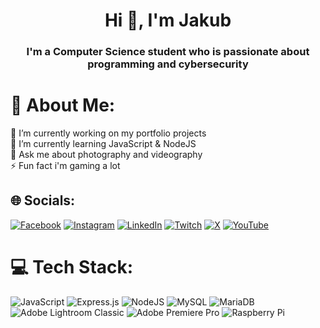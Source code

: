<h1 align="center">Hi 👋, I'm Jakub</h1>
<h3 align="center">I'm a Computer Science student who is passionate about programming and cybersecurity</h3>

# 💫 About Me:
🔭 I’m currently working on my portfolio projects<br>
🌱 I’m currently learning JavaScript & NodeJS<br>
💬 Ask me about photography and videography<br>
⚡ Fun fact i'm gaming a lot

## 🌐 Socials:
[![Facebook](https://img.shields.io/badge/Facebook-%231877F2.svg?logo=Facebook&logoColor=white)](https://facebook.com/jakub.batycki5) [![Instagram](https://img.shields.io/badge/Instagram-%23E4405F.svg?logo=Instagram&logoColor=white)](https://instagram.com/jakubbatycki) [![LinkedIn](https://img.shields.io/badge/LinkedIn-%230077B5.svg?logo=linkedin&logoColor=white)](https://linkedin.com/in/jakub-batycki) [![Twitch](https://img.shields.io/badge/Twitch-%239146FF.svg?logo=Twitch&logoColor=white)](https://twitch.tv/MrDeex1k) [![X](https://img.shields.io/badge/X-black.svg?logo=X&logoColor=white)](https://x.com/BatyckiJakub) [![YouTube](https://img.shields.io/badge/YouTube-%23FF0000.svg?logo=YouTube&logoColor=white)](https://youtube.com/@MrDeex1k) 

# 💻 Tech Stack:
![JavaScript](https://img.shields.io/badge/javascript-%23323330.svg?style=plastic&logo=javascript&logoColor=%23F7DF1E) ![Express.js](https://img.shields.io/badge/express.js-%23404d59.svg?style=plastic&logo=express&logoColor=%2361DAFB) ![NodeJS](https://img.shields.io/badge/node.js-6DA55F?style=plastic&logo=node.js&logoColor=white) ![MySQL](https://img.shields.io/badge/mysql-4479A1.svg?style=plastic&logo=mysql&logoColor=white) ![MariaDB](https://img.shields.io/badge/MariaDB-003545?style=plastic&logo=mariadb&logoColor=white) ![Adobe Lightroom Classic](https://img.shields.io/badge/Adobe%20Lightroom%20Classic-31A8FF.svg?style=plastic&logo=Adobe%20Lightroom%20Classic&logoColor=white) ![Adobe Premiere Pro](https://img.shields.io/badge/Adobe%20Premiere%20Pro-9999FF.svg?style=plastic&logo=Adobe%20Premiere%20Pro&logoColor=white) ![Raspberry Pi](https://img.shields.io/badge/-Raspberry_Pi-C51A4A?style=plastic&logo=Raspberry-Pi)
